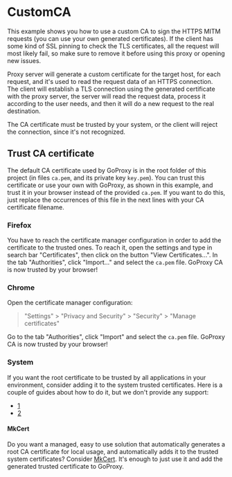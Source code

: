 # CustomCA

This example shows you how to use a custom CA to sign the HTTPS MITM
requests (you can use your own generated certificates).
If the client has some kind of SSL pinning to check the TLS certificates, all
the request will most likely fail, so make sure to remove it before using
this proxy or opening new issues.

Proxy server will generate a custom certificate for the target host, for each
request, and it's used to read the request data of an HTTPS
connection.
The client will establish a TLS connection using the generated certificate
with the proxy server, the server will read the request data, process it
according to the user needs, and then it will do a new request to the real
destination.

The CA certificate must be trusted by your system, or the client will reject
the connection, since it's not recognized.

## Trust CA certificate
The default CA certificate used by GoProxy is in the root folder of this
project (in files `ca.pem`, and its private key `key.pem`).
You can trust this certificate or use your own with GoProxy, as shown in
this example, and trust it in your browser instead of the provided `ca.pem`.
If you want to do this, just replace the occurrences of this file in the next
lines with your CA certificate filename.

### Firefox
You have to reach the certificate manager configuration in order to add
the certificate to the trusted ones.
To reach it, open the settings and type in search bar "Certificates", then
click on the button "View Certificates...".
In the tab "Authorities", click "Import..." and select the `ca.pem` file.
GoProxy CA is now trusted by your browser!

### Chrome
Open the certificate manager configuration:
> "Settings" > "Privacy and Security" > "Security" > "Manage certificates"

Go to the tab "Authorities", click "Import" and select the `ca.pem` file.
GoProxy CA is now trusted by your browser!

### System
If you want the root certificate to be trusted by all applications in your
environment, consider adding it to the system trusted certificates.
Here is a couple of guides about how to do it, but we don't provide any support:
- [1](https://manuals.gfi.com/en/kerio/connect/content/server-configuration/ssl-certificates/adding-trusted-root-certificates-to-the-server-1605.html)
- [2](https://unix.stackexchange.com/questions/90450/adding-a-self-signed-certificate-to-the-trusted-list)

#### MkCert
Do you want a managed, easy to use solution that automatically generates
a root CA certificate for local usage, and automatically adds it to the trusted system
certificates? Consider [MkCert](https://github.com/FiloSottile/mkcert).
It's enough to just use it and add the generated trusted certificate to GoProxy.
